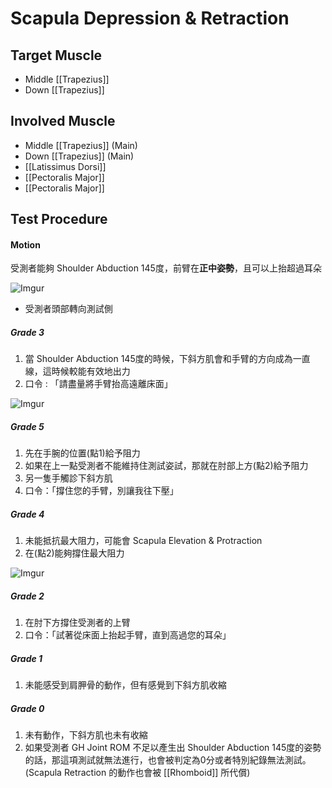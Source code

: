 # Scapula Depression & Retraction  

## Target Muscle
* Middle [[Trapezius]]
* Down [[Trapezius]]  

## Involved Muscle
* Middle [[Trapezius]] (Main)
* Down [[Trapezius]] (Main)
* [[Latissimus Dorsi]]
* [[Pectoralis Major]]
* [[Pectoralis Major]]  

## Test Procedure
#### Motion
受測者能夠 Shoulder Abduction 145度，前臂在**正中姿勢**，且可以上抬超過耳朵  

![Imgur](https://i.imgur.com/kqjgUnAm.png)
* 受測者頭部轉向測試側

##### Grade 3
1. 當 Shoulder Abduction 145度的時候，下斜方肌會和手臂的方向成為一直線，這時候較能有效地出力
2. 口令 : 「請盡量將手臂抬高遠離床面」  

![Imgur](https://i.imgur.com/RrYyQzfm.png)

##### Grade 5
1. 先在手腕的位置(點1)給予阻力
2. 如果在上一點受測者不能維持住測試姿試，那就在肘部上方(點2)給予阻力
3. 另一隻手觸診下斜方肌
4. 口令：「撐住您的手臂，別讓我往下壓」

##### Grade 4
1. 未能抵抗最大阻力，可能會 Scapula Elevation & Protraction  
2. 在(點2)能夠撐住最大阻力

![Imgur](https://i.imgur.com/HvFlALom.png)

##### Grade 2
1. 在肘下方撐住受測者的上臂
2. 口令：「試著從床面上抬起手臂，直到高過您的耳朵」  

##### Grade 1
1. 未能感受到肩胛骨的動作，但有感覺到下斜方肌收縮
##### Grade 0
1. 未有動作，下斜方肌也未有收縮
2. 如果受測者 GH Joint ROM 不足以產生出 Shoulder Abduction 145度的姿勢的話，那這項測試就無法進行，也會被判定為0分或者特別紀錄無法測試。(Scapula Retraction 的動作也會被 [[Rhomboid]] 所代償)
